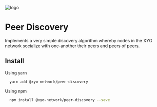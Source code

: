 [logo]: https://www.xy.company/img/home/logo_xy.png

![logo]

# Peer Discovery

Implements a very simple discovery algorithm whereby nodes in the XYO network socialize with one-another their peers and peers of peers.

## Install

Using yarn

```sh
  yarn add @xyo-network/peer-discovery
```

Using npm

```sh
  npm install @xyo-network/peer-discovery --save
```